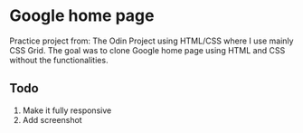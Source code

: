 # Google home page

Practice project from: The Odin Project using HTML/CSS where I use mainly CSS Grid. The goal was to clone Google home page using HTML and CSS without the functionalities.

## Todo

1. Make it fully responsive 
1. Add screenshot
